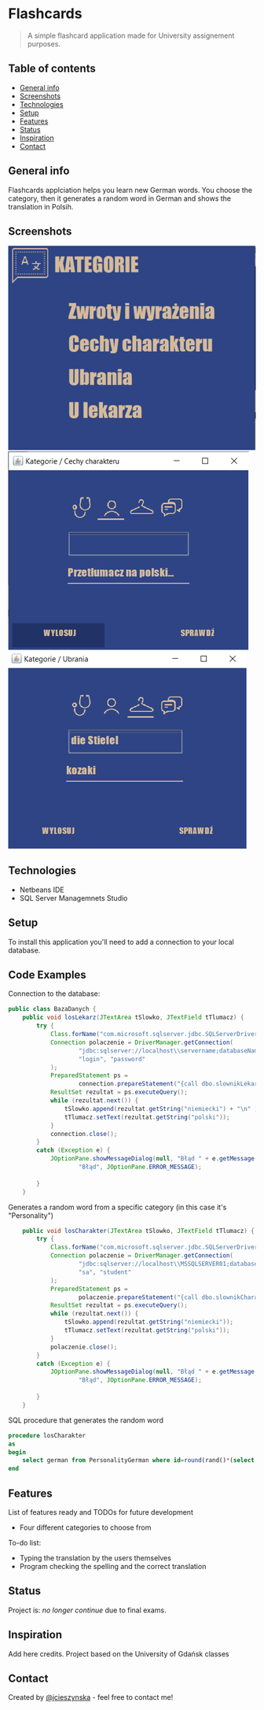 # Flashcards
> A simple flashcard application made for University assignement purposes. 

## Table of contents
* [General info](#general-info)
* [Screenshots](#screenshots)
* [Technologies](#technologies)
* [Setup](#setup)
* [Features](#features)
* [Status](#status)
* [Inspiration](#inspiration)
* [Contact](#contact)

## General info
Flashcards applciation helps you learn new German words. You choose the category, then it generates a random word in German and shows the translation in Polsih. 

## Screenshots
![Menu](./screenshots/menu.PNG)
![Random](./screenshots/losowanie.PNG)
![Flashcard](./screenshots/flashcard.PNG)


## Technologies
* Netbeans IDE 
* SQL Server Managemnets Studio 

## Setup
To install this application you'll need to add a connection to your local database. 

## Code Examples
Connection to the database:
```java
public class BazaDanych {
    public void losLekarz(JTextArea tSlowko, JTextField tTlumacz) {
        try {
            Class.forName("com.microsoft.sqlserver.jdbc.SQLServerDriver");
            Connection polaczenie = DriverManager.getConnection(
                    "jdbc:sqlserver://localhost\\servername;databaseName=Flashcards",
                    "login", "password"
            );
            PreparedStatement ps = 
                    connection.prepareStatement("{call dbo.slownikLekarz}");
            ResultSet rezultat = ps.executeQuery();
            while (rezultat.next()) {
                tSlowko.append(rezultat.getString("niemiecki") + "\n" );
                tTlumacz.setText(rezultat.getString("polski"));
            }
            connection.close();
        }
        catch (Exception e) {
            JOptionPane.showMessageDialog(null, "Błąd " + e.getMessage(), 
                    "Błąd", JOptionPane.ERROR_MESSAGE);
            
        }
    }
```
Generates a random word from a specific category (in this case it's "Personality")
```java
    public void losCharakter(JTextArea tSlowko, JTextField tTlumacz) {
        try {
            Class.forName("com.microsoft.sqlserver.jdbc.SQLServerDriver");
            Connection polaczenie = DriverManager.getConnection(
                    "jdbc:sqlserver://localhost\\MSSQLSERVER01;databaseName=Slownik",
                    "sa", "student"
            );
            PreparedStatement ps = 
                    polaczenie.prepareStatement("{call dbo.slownikCharakter}");
            ResultSet rezultat = ps.executeQuery();
            while (rezultat.next()) {
                tSlowko.append(rezultat.getString("niemiecki"));
                tTlumacz.setText(rezultat.getString("polski"));
            }
            polaczenie.close();
        }
        catch (Exception e) {
            JOptionPane.showMessageDialog(null, "Błąd " + e.getMessage(), 
                    "Błąd", JOptionPane.ERROR_MESSAGE);
            
        }
    }
```
SQL procedure that generates the random word
```sql
procedure losCharakter
as
begin
	select german from PersonalityGerman where id=round(rand()*(select MAX(id) from PersonalityGerman),0)
end
```

## Features
List of features ready and TODOs for future development
* Four different categories to choose from

To-do list:
* Typing the translation by the users themselves
* Program checking the spelling and the correct translation

## Status
Project is: _no longer continue_ due to final exams.

## Inspiration
Add here credits. Project based on the University of Gdańsk classes

## Contact
Created by [@jcieszynska](https://www.github.com/jcieszynska) - feel free to contact me!

